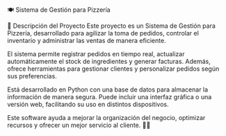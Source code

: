 
🍽️ Sistema de Gestión para Pizzería

📌 Descripción del Proyecto
Este proyecto es un Sistema de Gestión para Pizzería, desarrollado para agilizar la toma de pedidos, controlar el inventario y administrar las ventas de manera eficiente.

El sistema permite registrar pedidos en tiempo real, actualizar automáticamente el stock de ingredientes y generar facturas. Además, ofrece herramientas para gestionar clientes y personalizar pedidos según sus preferencias.

Está desarrollado en Python con una base de datos para almacenar la información de manera segura. Puede incluir una interfaz gráfica o una versión web, facilitando su uso en distintos dispositivos.

Este software ayuda a mejorar la organización del negocio, optimizar recursos y ofrecer un mejor servicio al cliente. 🍕🚀
